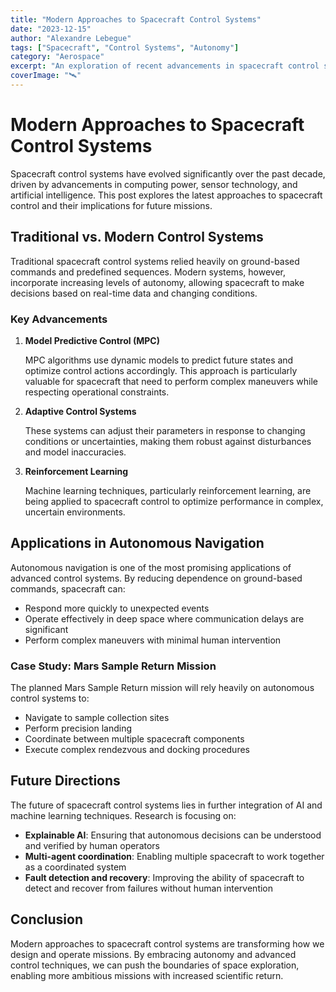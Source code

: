 ```yaml
---
title: "Modern Approaches to Spacecraft Control Systems"
date: "2023-12-15"
author: "Alexandre Lebegue"
tags: ["Spacecraft", "Control Systems", "Autonomy"]
category: "Aerospace"
excerpt: "An exploration of recent advancements in spacecraft control systems and their applications in autonomous navigation."
coverImage: "🛰️"
---
```


# Modern Approaches to Spacecraft Control Systems

Spacecraft control systems have evolved significantly over the past decade, driven by advancements in computing power, sensor technology, and artificial intelligence. This post explores the latest approaches to spacecraft control and their implications for future missions.

## Traditional vs. Modern Control Systems

Traditional spacecraft control systems relied heavily on ground-based commands and predefined sequences. Modern systems, however, incorporate increasing levels of autonomy, allowing spacecraft to make decisions based on real-time data and changing conditions.

### Key Advancements

1. **Model Predictive Control (MPC)**
   
   MPC algorithms use dynamic models to predict future states and optimize control actions accordingly. This approach is particularly valuable for spacecraft that need to perform complex maneuvers while respecting operational constraints.

2. **Adaptive Control Systems**
   
   These systems can adjust their parameters in response to changing conditions or uncertainties, making them robust against disturbances and model inaccuracies.

3. **Reinforcement Learning**
   
   Machine learning techniques, particularly reinforcement learning, are being applied to spacecraft control to optimize performance in complex, uncertain environments.

## Applications in Autonomous Navigation

Autonomous navigation is one of the most promising applications of advanced control systems. By reducing dependence on ground-based commands, spacecraft can:

- Respond more quickly to unexpected events
- Operate effectively in deep space where communication delays are significant
- Perform complex maneuvers with minimal human intervention

### Case Study: Mars Sample Return Mission

The planned Mars Sample Return mission will rely heavily on autonomous control systems to:

- Navigate to sample collection sites
- Perform precision landing
- Coordinate between multiple spacecraft components
- Execute complex rendezvous and docking procedures

## Future Directions

The future of spacecraft control systems lies in further integration of AI and machine learning techniques. Research is focusing on:

- **Explainable AI**: Ensuring that autonomous decisions can be understood and verified by human operators
- **Multi-agent coordination**: Enabling multiple spacecraft to work together as a coordinated system
- **Fault detection and recovery**: Improving the ability of spacecraft to detect and recover from failures without human intervention

## Conclusion

Modern approaches to spacecraft control systems are transforming how we design and operate missions. By embracing autonomy and advanced control techniques, we can push the boundaries of space exploration, enabling more ambitious missions with increased scientific return.